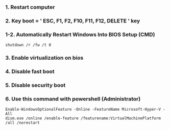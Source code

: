 ### 1. Restart computer
### 2. Key boot = ' ESC, F1, F2, F10, F11, F12, DELETE ' key 
### 1-2. Automatically Restart Windows Into BIOS Setup (CMD) 
``` Command
shutdown /r /fw /t 0
```
### 3. Enable virtualization on bios
### 4. Disable fast boot
### 5. Disable security boot   
### 6. Use this command with powershell (Administrator)
    
    Enable-WindowsOptionalFeature -Online -FeatureName Microsoft-Hyper-V -All
    dism.exe /online /enable-feature /featurename:VirtualMachinePlatform /all /norestart
